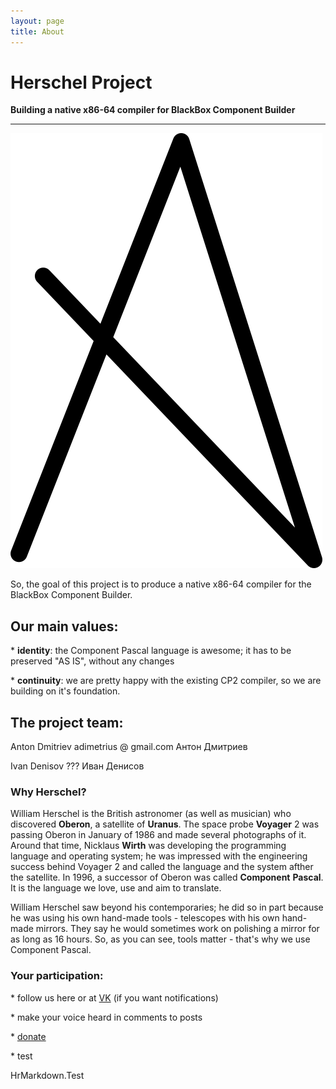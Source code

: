 ```yaml
---
layout: page
title: About
---
```

# **Herschel Project**

**Building a native x86\-64 compiler for BlackBox Component Builder**

****
![Alt](/herschel.png)

So, the goal of this project is to produce a native x86\-64 compiler for the BlackBox Component Builder\.



## **Our main values:**

\* **identity**: the Component Pascal language is awesome; it has to be preserved "AS IS", without any changes

\* **continuity**: we are pretty happy with the existing CP2 compiler, so we are building on it's foundation\.



## **The project team:**

Anton Dmitriev	adimetrius @ gmail\.com	Антон Дмитриев

Ivan Denisov	???	Иван Денисов



### **Why Herschel?**

William Herschel is the British astronomer \(as well as musician\) who discovered **Oberon**, a satellite of **Uranus**\. The space probe **Voyager** 2 was passing Oberon in January of 1986 and made several photographs of it\. Around that time, Nicklaus **Wirth** was developing the programming language and operating system; he was impressed with the engineering success behind Voyager 2 and called the language and the system afther the satellite\. In 1996, a successor of Oberon was called **Component** **Pascal**\. It is the language we love, use and aim to translate\.

William Herschel saw beyond his contemporaries; he did so in part because he was using his own hand\-made tools \- telescopes with his own hand\-made mirrors\. They say he would sometimes work on polishing a mirror for as long as 16 hours\. So, as you can see, tools matter \- that's why we use Component Pascal\.



### **Your participation:**

\* follow us here or at [VK](http://vk.com/HerschelCompiler) \(if you want notifications\)

\* make your voice heard in comments to posts

\* [donate](https://money.yandex.ru/somepage.php)

\* test

HrMarkdown\.Test
